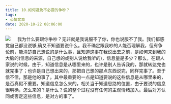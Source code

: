 ```yaml
---
title: 10.如何避免不必要的争吵？
tags: 
- 心情文章
date: 2020-10-22 08:06:00
---
```

![](https://qiniu.wuchuheng.com/images/intellect.jpg)
&emsp; 我为什么要跟你争吵？无非就是我说服不了你，你也说服不了我。我们都感觉自己都没说够,确又不知道要说什么。我不确定跟我吵的人能否理解我，但有争论前，能清楚自己想说的是什么事，且知道这事在我说出去之前，是如何来到我的大脑的(信息的来源，自己想的或别人说给我听的)，信息量是多少？那么，在跟人家说的时候，由于，知道信息是从哪里来的，也许是别人告诉我的，那就转达完也就完事了；也许是自己想出来的，那把自己想的那点东西说完，同样完事了。至于信不信，那是他的事了。其中最重要的一点是知道要说的这些信息是从哪里来的，是否真假不重要。知道信息怎么来的，相关当于知道思路的位置，由于要说的信息很明确，怎么来的？是什么？说的整个过程没有任何的主观情绪加入。最后对方认同或否定这些信息，是对方的事了。 